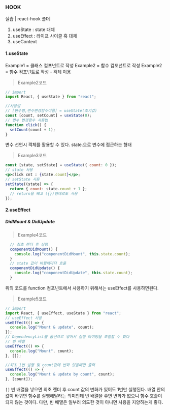 ### HOOK

실습 | react-hook 폴더

1. useState : state 대체
2. useEffect : 라이프 사이클 훅 대체
3. useContext

#### 1.useState

Example1 = 클래스 컴포넌트로 작성
Example2 = 함수 컴포넌트로 작성
Example2 = 함수 컴포넌트로 작성 - 객체 이용

> Example2코드

```jsx
// import
import React, { useState } from "react";

//사용법
// [변수명,변수변경함수이름] = useState(초기값)
const [count, setCount] = useState(0);
// 변수 변경함수 사용법
function click() {
  setCount(count + 1);
}
```

변수 선언시 객체를 활용할 수 있다.
state.으로 변수에 접근하는 형태

> Example3코드

```jsx
const [state, setState] = useState({ count: 0 });
// state 사용
<p>click cnt : {state.count}</p>;
// setState 사용
setState((state) => {
  return { count: state.count + 1 };
  // return을 뺴고 ({})형태로도 사용
});
```

#### 2.useEffect

##### DidMount & DidUpdate

> Example4코드

```jsx
  // 최초 렌더 후 실행
  componentDidMount() {
    console.log("componentDidMount", this.state.count);
  }
  // state 값이 바뀔때마다 호출
  componentDidUpdate() {
    console.log("componentDidUpdate", this.state.count);
  }
```

위의 코드를 function 컴포넌트에서 사용하기 위해서는 useEffect를 사용하면된다.

> Example5코드

```jsx
// import
import React, { useEffect, useState } from "react";
// useEffect 사용
useEffect(() => {
  console.log("Mount & update", count);
});
// DependencyList를 옵션으로 넣어서 실행 타이밍을 조절할 수 있다
// 빈 배열
useEffect(() => {
  console.log("Mount", count);
}, []);

//최초 1번 실행 및 count값에 변화 있을때만 출력
useEffect(() => {
  console.log("Mount & update by count", count);
}, [count]);
```

`[]` 빈 배열을 넣으면 최초 렌더 후 count 값의 변화가 있어도 1번만 실행된다. 배열 안의 값이 바뀌면 함수를 실행해달라는 의미인데 빈 배열을 주면 변화가 없으니 함수 호출이 되지 않는 것이다. 다만, 빈 배열은 일부러 의도한 것이 아니면 사용을 지양하는게 좋다.
